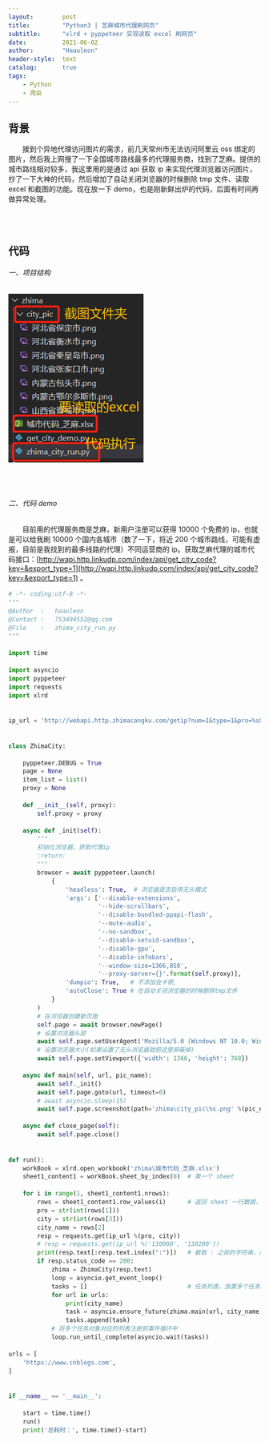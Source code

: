 ```yaml
---
layout:        post
title:         "Python3 | 芝麻城市代理刷网页"
subtitle:      "xlrd + pyppeteer 实现读取 excel 刷网页"
date:          2021-06-02
author:        "Haauleon"
header-style:  text
catalog:       true
tags:
    - Python
    - 爬虫
---
```


## 背景
&emsp;&emsp;接到个异地代理访问图片的需求，前几天常州市无法访问阿里云 oss 绑定的图片，然后我上网搜了一下全国城市路线最多的代理服务商，找到了芝麻。提供的城市路线相对较多，我这里用的是通过 api 获取 ip 来实现代理浏览器访问图片，抄了一下大神的代码，然后增加了自动关闭浏览器的时候删除 tmp 文件、读取 excel 和截图的功能。现在放一下 demo，也是刚新鲜出炉的代码，后面有时间再做异常处理。                             

<br><br>

## 代码
###### 一、项目结构
![](\img\in-post\post-python\2021-06-02-python-zhima-1.png)             

<br><br>

###### 二、代码 demo
&emsp;&emsp;目前用的代理服务商是芝麻，新用户注册可以获得 10000 个免费的 ip，也就是可以给我刷 10000 个国内各城市（数了一下，将近 200 个城市路线，可能有虚报，目前是我找到的最多线路的代理）不同运营商的 ip。获取芝麻代理的城市代码接口：[http://wapi.http.linkudp.com/index/api/get_city_code?key=&export_type=1](http://wapi.http.linkudp.com/index/api/get_city_code?key=&export_type=1) 。                              


```python
# -*- coding:utf-8 -*-
"""
@Author  :   haauleon
@Contact :   753494552@qq.com
@File    :   zhima_city_run.py
"""

import time

import asyncio
import pyppeteer
import requests
import xlrd


ip_url = 'http://webapi.http.zhimacangku.com/getip?num=1&type=1&pro=%s&city=%s&yys=0&port=1&pack=153378&ts=0&ys=0&cs=0&lb=1&sb=0&pb=4&mr=1&regions='


class ZhimaCity:
    
    pyppeteer.DEBUG = True
    page = None
    item_list = list()
    proxy = None

    def __init__(self, proxy):
        self.proxy = proxy

    async def _init(self):
        """
        初始化浏览器，获取代理ip
        :return:
        """
        browser = await pyppeteer.launch(
            {
                'headless': True,  # 浏览器是否启用无头模式
                'args': ['--disable-extensions',
                         '--hide-scrollbars',
                         '--disable-bundled-ppapi-flash',
                         '--mute-audio',
                         '--no-sandbox',
                         '--disable-setuid-sandbox',
                         '--disable-gpu',
                         '--disable-infobars',
                         '--window-size=1366,850',
                         '--proxy-server={}'.format(self.proxy)],
                'dumpio': True,   # 不添加会卡顿,
                'autoClose': True # 在自动关闭浏览器的时候删除tmp文件
            }
        )
        # 在浏览器创建新页面
        self.page = await browser.newPage()
        # 设置浏览器头部
        await self.page.setUserAgent('Mozilla/5.0 (Windows NT 10.0; Win64; x64) AppleWebKit/537.36 ')
        # 设置浏览器大小(如果设置了无头浏览器就把这里屏蔽掉)
        await self.page.setViewport({'width': 1366, 'height': 768})
    
    async def main(self, url, pic_name):
        await self._init()
        await self.page.goto(url, timeout=0)
        # await asyncio.sleep(15)
        await self.page.screenshot(path='zhima\city_pic\%s.png' %(pic_name))
        
    async def close_page(self):
        await self.page.close()


def run():
    workBook = xlrd.open_workbook('zhima\城市代码_芝麻.xlsx')
    sheet1_content1 = workBook.sheet_by_index(0)  # 第一个 sheet

    for i in range(1, sheet1_content1.nrows):
        rows = sheet1_content1.row_values(i)      # 返回 sheet 一行数据，数据类型是列表
        pro = str(int(rows[1]))
        city = str(int(rows[3]))
        city_name = rows[2]
        resp = requests.get(ip_url %(pro, city))
        # resp = requests.get(ip_url %('130000', '130200'))
        print(resp.text[:resp.text.index(":")])   # 截取 : 之前的字符串，即 ip
        if resp.status_code == 200:
            zhima = ZhimaCity(resp.text)
            loop = asyncio.get_event_loop()
            tasks = []                            # 任务列表，放置多个任务对象
            for url in urls:
                print(city_name)
                task = asyncio.ensure_future(zhima.main(url, city_name))
                tasks.append(task)
            # 将多个任务对象对应的列表注册到事件循环中
            loop.run_until_complete(asyncio.wait(tasks))

urls = [
    'https://www.cnblogs.com',
]


if __name__ == '__main__':

    start = time.time()
    run()
    print('总耗时：', time.time()-start)
```